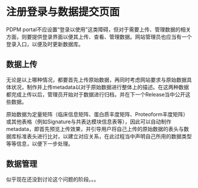 # 注册登录与数据提交页面
PDPM portal不应设置“登录以使用”这类障碍，但对于需要上传、管理数据的相关方面，则要提供登录界面以便其上传、查看、管理数据。网站管理员也应当有一个登录入口，以便及时更新数据库。

## 数据上传
无论是以上哪种情况，都要首先上传原始数据，再同时考虑网站要求与原始数据具体状况，制作并上传metadata以对于原始数据进行整体上的描述。在这两种数据都完成上传以后，管理员开始对于数据进行归档，并在下一个Release当中公开这些数据。

原始数据为定量矩阵（临床信息矩阵、蛋白质丰度矩阵、Proteoform丰度矩阵）或其他表格（例如Signature与共表达模块信息表等），因此可以自动制作metadata，即首先预览上传效果，并引导用户将自己上传的原始数据的表头与数据库标准表头进行比对，以建立对应关系，在此过程当中声明自己所用的数据类型等等信息，以便下一步处理。

## 数据管理
似乎现在还没到讨论这个问题的阶段。。。